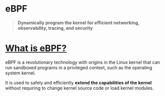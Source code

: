 # eBPF

> **Dynamically program the kernel for efficient networking, observability, tracing, and security**
> 

# **[What is eBPF?](https://ebpf.io/what-is-ebpf/#what-is-ebpf)**

eBPF is a revolutionary technology with origins in the Linux kernel that can run sandboxed programs in a privileged context, such as the operating system kernel.

It is used to safely and efficiently **extend the capabilities of the kernel** without requiring to change kernel source code or load kernel modules.